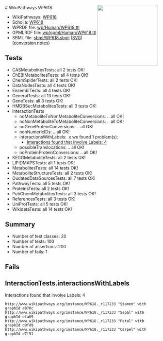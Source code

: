 <img style="float: right; width: 200px" src="../logo.png" />
# WikiPathways WP618

* WikiPathways: [WP618](https://identifiers.org/wikipathways:WP618)
* Scholia: [WP618](https://scholia.toolforge.org/wikipathways/WP618)
* WPRDF file: [wp/Human/WP618.ttl](../wp/Human/WP618.ttl)
* GPMLRDF file: [wp/gpml/Human/WP618.ttl](../wp/gpml/Human/WP618.ttl)
* SBML file: [sbml/WP618.sbml](../sbml/WP618.sbml) ([SVG](../sbml/WP618.svg)) ([conversion notes](../sbml/WP618.txt))

## Tests
* CASMetabolitesTests: all 2 tests OK!
* ChEBIMetabolitesTests: all 4 tests OK!
* ChemSpiderTests: all 2 tests OK!
* DataNodesTests: all 4 tests OK!
* EnsemblTests: all 4 tests OK!
* GeneralTests: all 13 tests OK!
* GeneTests: all 3 tests OK!
* HMDBSecMetabolitesTests: all 3 tests OK!
* InteractionTests
    * noMetaboliteToNonMetaboliteConversions: .. all OK!
    * noNonMetaboliteToMetaboliteConversions: .. all OK!
    * noGeneProteinConversions: .. all OK!
    * nonNumericIDs: .. all OK!
    * interactionsWithLabels: .x we found 1 problem(s):
        * [Interactions found that involve Labels: 4](#630d267b)
    * possibleTranslocations: .. all OK!
    * noProteinProteinConversions: .. all OK!
* KEGGMetaboliteTests: all 2 tests OK!
* LIPIDMAPSTests: all 1 tests OK!
* MetabolitesTests: all 14 tests OK!
* MetaboliteStructureTests: all 2 tests OK!
* OudatedDataSourcesTests: all 7 tests OK!
* PathwayTests: all 5 tests OK!
* ProteinsTests: all 2 tests OK!
* PubChemMetabolitesTests: all 3 tests OK!
* ReferencesTests: all 3 tests OK!
* UniProtTests: all 5 tests OK!
* WikidataTests: all 14 tests OK!


## Summary

* Number of test classes: 20
* Number of tests: 100
* Number of assertions: 200
* Number of fails: 1

## Fails

<a name="630d267b" />

## InteractionTests.interactionsWithLabels

Interactions found that involve Labels: 4
```
http://www.wikipathways.org/instance/WP618._r117233 "Stamen" with graphId e870c
http://www.wikipathways.org/instance/WP618._r117233 "Sepal" with graphId efa09
http://www.wikipathways.org/instance/WP618._r117233 "Petal" with graphId d9fd9
http://www.wikipathways.org/instance/WP618._r117233 "Carpel" with graphId d7f91
```


